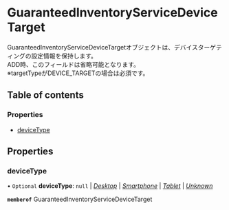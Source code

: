 # GuaranteedInventoryServiceDeviceTarget


<div lang=\"ja\"> GuaranteedInventoryServiceDeviceTargetオブジェクトは、デバイスターゲティングの設定情報を保持します。<br> ADD時、このフィールドは省略可能となります。<br> ※targetTypeがDEVICE_TARGETの場合は必須です。 </div> 

## Table of contents

### Properties

- [deviceType](guaranteedinventoryservicedevicetarget.md#devicetype)

## Properties

### deviceType

• `Optional` **deviceType**: ``null`` \| [*Desktop*](./enums/guaranteedinventoryservicedevicetype.md#desktop) \| [*Smartphone*](./enums/guaranteedinventoryservicedevicetype.md#smartphone) \| [*Tablet*](./enums/guaranteedinventoryservicedevicetype.md#tablet) \| [*Unknown*](./enums/guaranteedinventoryservicedevicetype.md#unknown)

**`memberof`** GuaranteedInventoryServiceDeviceTarget
